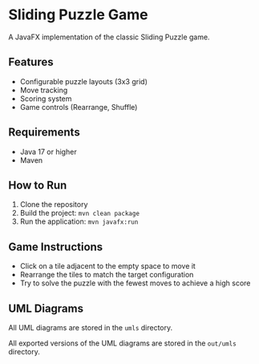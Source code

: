 # Sliding Puzzle Game

A JavaFX implementation of the classic Sliding Puzzle game.

## Features

- Configurable puzzle layouts (3x3 grid)
- Move tracking
- Scoring system
- Game controls (Rearrange, Shuffle)

## Requirements

- Java 17 or higher
- Maven

## How to Run

1. Clone the repository
2. Build the project: `mvn clean package`
3. Run the application: `mvn javafx:run`

## Game Instructions

- Click on a tile adjacent to the empty space to move it
- Rearrange the tiles to match the target configuration
- Try to solve the puzzle with the fewest moves to achieve a high score

## UML Diagrams

All UML diagrams are stored in the `umls` directory.

All exported versions of the UML diagrams are stored in the `out/umls` directory.